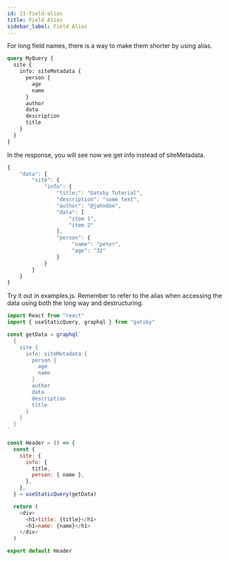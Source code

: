 ```yaml
---
id: 11-field-alias
title: Field Alias
sidebar_label: Field Alias
---
```


For long field names, there is a way to make them shorter by using alias.

```graphql
query MyQuery {
  site {
    info: siteMetadata {
      person {
        age
        name
      }
      author
      data
      description
      title
    }
  }
}
```

In the response, you will see now we get info instead of siteMetadata.

```js
{
    "data": {
        "site": {
            "info": {
                "title:": "Gatsby Tutorial",
                "description": "some text",
                "author": "@johndoe",
                "data": [
                    "item 1",
                    "item 2"
                ],
                "person": {
                     "name": "peter",
                     "age": "32"
                }
            }
        }
    }
}
```

Try it out in examples.js. Remember to refer to the alias when accessing the data using both the long way and destructuring.

```js
import React from "react"
import { useStaticQuery, graphql } from "gatsby"

const getData = graphql`
  {
    site {
      info: siteMetadata {
        person {
          age
          name
        }
        author
        data
        description
        title
      }
    }
  }
`

const Header = () => {
  const {
    site: {
      info: {
        title,
        person: { name },
      },
    },
  } = useStaticQuery(getData)

  return (
    <div>
      <h1>title: {title}</h1>
      <h1>name: {name}</h1>
    </div>
  )

export default Header
```
